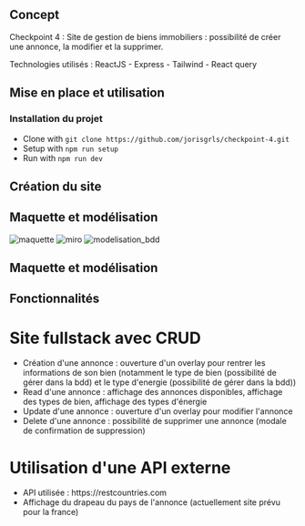 ## Concept

Checkpoint 4 :
Site de gestion de biens immobiliers : possibilité de créer une annonce, la modifier et la supprimer.

Technologies utilisés : ReactJS - Express - Tailwind - React query

## Mise en place et utilisation

### Installation du projet

- Clone with `git clone https://github.com/jorisgrls/checkpoint-4.git`
- Setup with `npm run setup`
- Run with `npm run dev`


## Création du site

## Maquette et modélisation

<img src="https://i.postimg.cc/TPQC1cyG/IMG-2305.jpg" alt="maquette">

<img src="https://i.postimg.cc/tgH4JhKr/Capture-d-e-cran-2023-02-02-a-09-38-44.png" alt="miro">

<img src="https://i.postimg.cc/tCpT9tH2/Capture-d-e-cran-2023-02-02-a-09-40-34.png" alt="modelisation_bdd">

## Maquette et modélisation




## Fonctionnalités

# Site fullstack avec CRUD
<ul>
  <li>Création d'une annonce : ouverture d'un overlay pour rentrer les informations de son bien (notamment le type de bien (possibilité de gérer dans la bdd) et le type d'energie (possibilité de gérer dans la bdd))</li>
  <li>Read d'une annonce : affichage des annonces disponibles, affichage des types de bien, affichage des types d'énergie</li>
  <li>Update d'une annonce : ouverture d'un overlay pour modifier l'annonce</li>
  <li>Delete d'une annonce : possibilité de supprimer une annonce (modale de confirmation de suppression)</li>
</ul>

# Utilisation d'une API externe
<ul>
  <li>API utilisée : https://restcountries.com</li>
  <li>Affichage du drapeau du pays de l'annonce (actuellement site prévu pour la france)</li>
</ul>



